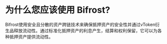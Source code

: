 # 为什么您应该使用 Bifrost?

Bifrost使用安全且分散的资产跨链技术来确保抵押资产的安全性并通过vToken衍生品释放流动性。通过标准化抵押资产的利息产生，结算和权利保留，它可以为各种抵押资产提供流动性。





